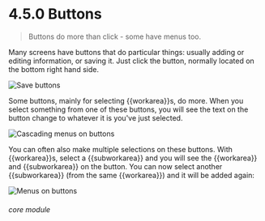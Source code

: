 # 4.5.0    Buttons

> Buttons do more than click - some have menus too. 

Many screens have buttons that do particular things: usually adding or editing information, or saving it. Just click the button, normally located on the bottom right hand side. 

![Save buttons]({{imgpath}}23a.png)

Some buttons, mainly for selecting {{workarea}}s, do more. When you select something from one of these buttons, you will see the text on the button change to whatever it is you've just selected.

![Cascading menus on buttons]({{imgpath}}23b.png)

You can often also make multiple selections on these buttons. With {{workarea}}s, select a {{subworkarea}} and you will see the {{workarea}} and {{subworkarea}} on the button. You can now select another {{subworkarea}} (from the same {{workarea}}) and it will be added again:

![Menus on buttons]({{imgpath}}23c.png) 

###### core module

